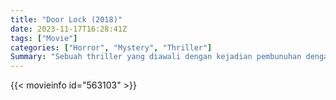 ```yaml
---
title: "Door Lock (2018)"
date: 2023-11-17T16:28:41Z
tags: ["Movie"]
categories: ["Horror", "Mystery", "Thriller"]
Summary: "Sebuah thriller yang diawali dengan kejadian pembunuhan dengan jejak orang asing memasuki rumah Kyung Min yang tinggal sendirian di satu kamar."
---
```


<mux-player stream-type="on-demand"
src="https://kp3d-my.sharepoint.com/personal/ryoo_kp3d_onmicrosoft_com/_layouts/15/download.aspx?share=EYwDzoz_TjtPj8XWzPWZWdYBxTHTxFKSzZNS4U71DBJ45w" prefer-playback="mse" controls>

</mux-player>


{{< movieinfo id="563103" >}}

<script src="https://cdn.jsdelivr.net/npm/@mux/mux-player"></script>

 <script type="application/ld+json ">
{
"@context": "https://schema.org/",
"@type": "VideoObject",
"name": "Door Lock (2018)",
"contentUrl": "https://stream.mux.com/vMSaEhmuiOceaOPx1orfAHd7U01MUhxDzpNw8N9c1gyI.m3u8",
"thumbnailUrl": "https://www.themoviedb.org/t/p/original/5iKOsCYLAZHLorhSfqc2jenDbwC.jpg?width=314&fit_mode=preserve&time=25",
"uploadDate": "2023-11-17T16:28:41Z",
}

</script>